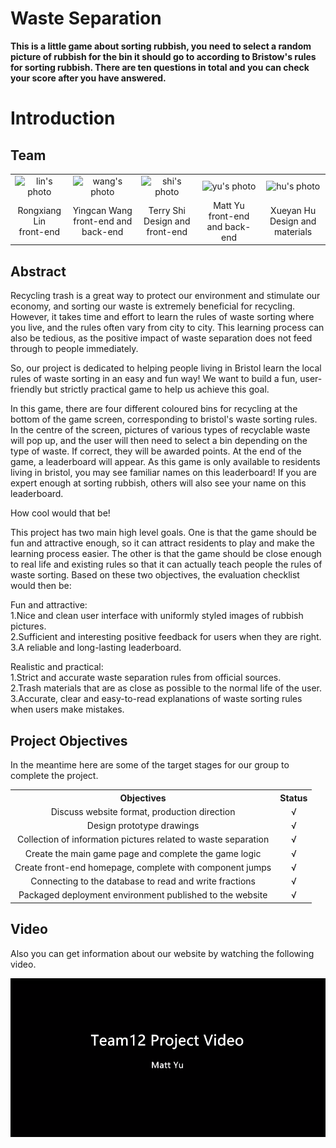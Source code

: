 # Waste Separation

**This is a little game about sorting rubbish, you need to select a random picture of rubbish for the bin it should go to according to Bristow's rules for sorting rubbish. There are ten questions in total and you can check your score after you have answered.**

# Introduction

## Team

<table style="width:100%">
    <tr>
        <td style="text-align: center;"><img src="https://avatars.githubusercontent.com/u/72544310?s=64&v=4" alt="lin's photo" width="100"></td>
        <td style="text-align: center;"><img src="https://avatars.githubusercontent.com/u/78803621?s=64&v=4" alt="wang's photo" width="100"></td>
        <td style="text-align: center;"><img src="https://avatars.githubusercontent.com/u/78803465?s=64&v=4" alt="shi's photo" width="100"></td>
        <td style="text-align: center;"><img src="https://avatars.githubusercontent.com/u/56572092?s=64&v=4" alt="yu's photo" width="100"></td>
        <td style="text-align: center;"><img src="https://avatars.githubusercontent.com/u/75314804?s=64&v=4" alt="hu's photo" width="100"></td>
    </tr>
    <tr>
        <td colspan="1" style="text-align: center;">Rongxiang Lin <br>front-end</td>
        <td colspan="1" style="text-align: center;">Yingcan Wang <br>front-end and back-end</td>
        <td colspan="1" style="text-align: center;">Terry Shi <br>Design and front-end</td>
        <td colspan="1" style="text-align: center;">Matt Yu <br>front-end and back-end</td>
        <td colspan="1" style="text-align: center;">Xueyan Hu <br>Design and materials</td>
    </tr>
</table>

## Abstract

Recycling trash is a great way to protect our environment and stimulate our economy,  and sorting our waste is extremely beneficial for recycling. However, it takes time and effort to learn the rules of waste sorting where you live, and the rules often vary from city to city. This learning process can also be tedious, as the positive impact of waste separation does not feed through to people immediately.  

So, our project is dedicated to helping people living in Bristol learn the local rules of waste sorting in an easy and fun way! We want to build a fun, user-friendly but strictly practical game to help us achieve this goal. 

In this game, there are four different coloured bins for recycling at the bottom of the game screen, corresponding to bristol's waste sorting rules. In the centre of the screen, pictures of various types of recyclable waste will pop up, and the user will then need to select a bin depending on the type of waste.  If correct, they will be awarded points. At the end of the game, a leaderboard will appear. As this game is only available to residents living in bristol, you may see familiar names on this leaderboard! If you are expert enough at sorting rubbish, others will also see your name on this leaderboard.

How cool would that be!

This project has two main high level goals. One is that the game should be fun and attractive enough, so it can attract residents to play and make the learning process easier.  The other is that the game should be close enough to real life and existing rules so that it can actually teach people the rules of waste sorting. Based on these two objectives, the evaluation checklist would then be:  

Fun and attractive:  
1.Nice and clean user interface with uniformly styled images of rubbish pictures.  
2.Sufficient and interesting positive feedback for users when they are right.  
3.A reliable and long-lasting leaderboard.  

Realistic and practical:  
1.Strict and accurate waste separation rules from official sources.  
2.Trash materials that are as close as possible to the normal life of the user.  
3.Accurate, clear and easy-to-read explanations of waste sorting rules when users make mistakes. 

## Project Objectives

In the meantime here are some of the target stages for our group to complete the project.

<table style="width:100%">
    <tr>
        <th colspan="1" style="text-align: center;">Objectives</th>
        <th colspan="1" style="text-align: center;">Status</th>
    </tr>
    <tr>
        <td colspan="1" style="text-align: center;">Discuss website format, production direction</td>
        <td colspan="1" style="text-align: center;">√</td>
    </tr>
    <tr>
        <td colspan="1" style="text-align: center;">Design prototype drawings</td>
        <td colspan="1" style="text-align: center;">√</td>
    </tr>
     <tr>
        <td colspan="1" style="text-align: center;">Collection of information pictures related to waste separation</td>
        <td colspan="1" style="text-align: center;">√</td>
    </tr>
    <tr>
        <td colspan="1" style="text-align: center;">Create the main game page and complete the game logic</td>
        <td colspan="1" style="text-align: center;">√</td>
    </tr>
    <tr>
        <td colspan="1" style="text-align: center;">Create front-end homepage, complete with component jumps</td>
        <td colspan="1" style="text-align: center;">√</td>
    </tr>
    <tr>
        <td colspan="1" style="text-align: center;">Connecting to the database to read and write fractions</td>
        <td colspan="1" style="text-align: center;">√</td>
    </tr>
    <tr>
        <td colspan="1" style="text-align: center;">Packaged deployment environment published to the website</td>
        <td colspan="1" style="text-align: center;">√</td>
    </tr>
</table>

## Video

Also you can get information about our website by watching the following video.

<a href="https://www.bilibili.com/video/bv1v541137ve"><img  src="https://github.com/LIAM-LIN/COMSM1401-DESK12/blob/main/Report/img/video.png?raw=true"></a>